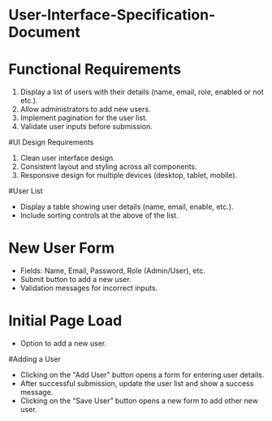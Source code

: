 # User-Interface-Specification-Document

# Functional Requirements
1. Display a list of users with their details (name, email, role, enabled or not etc.).
2. Allow administrators to add new users.
3. Implement pagination for the user list.
4. Validate user inputs before submission.

#UI Design Requirements
1. Clean user interface design.
2. Consistent layout and styling across all components.
3. Responsive design for multiple devices (desktop, tablet, mobile).


#User List
- Display a table showing user details (name, email, enable, etc.).
- Include sorting controls at the above of the list.

# New User Form
- Fields: Name, Email, Password, Role (Admin/User), etc.
- Submit button to add a new user.
- Validation messages for incorrect inputs.

# Initial Page Load
- Option to add a new user.

#Adding a User
- Clicking on the "Add User" button opens a form for entering user details.
- After successful submission, update the user list and show a success message.
- Clicking on the “Save User” button opens a new form to add other new user. 
